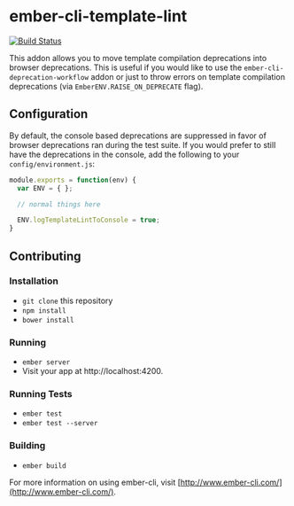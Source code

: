 # ember-cli-template-lint

[![Build Status](https://travis-ci.org/rwjblue/ember-cli-template-lint.svg?branch=master)](https://travis-ci.org/rwjblue/ember-cli-template-lint)

This addon allows you to move template compilation deprecations into browser deprecations. This is useful if you would like to use the `ember-cli-deprecation-workflow` addon or just to throw errors on template compilation deprecations (via `EmberENV.RAISE_ON_DEPRECATE` flag).

## Configuration

By default, the console based deprecations are suppressed in favor of browser deprecations ran during the test suite.  If you would prefer to still have the deprecations in the console, add
the following to your `config/environment.js`:

```javascript
module.exports = function(env) {
  var ENV = { };

  // normal things here

  ENV.logTemplateLintToConsole = true;
}
```

## Contributing

### Installation

* `git clone` this repository
* `npm install`
* `bower install`

### Running

* `ember server`
* Visit your app at http://localhost:4200.

### Running Tests

* `ember test`
* `ember test --server`

### Building

* `ember build`

For more information on using ember-cli, visit [http://www.ember-cli.com/](http://www.ember-cli.com/).

